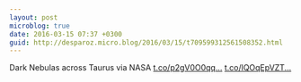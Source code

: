 ```yaml
---
layout: post
microblog: true
date: 2016-03-15 07:37 +0300
guid: http://desparoz.micro.blog/2016/03/15/t709599312561508352.html
---
```

Dark Nebulas across Taurus  via NASA [t.co/p2gV0O0qq...](https://t.co/p2gV0O0qq1) [t.co/lQOqEpVZT...](https://t.co/lQOqEpVZTi)
